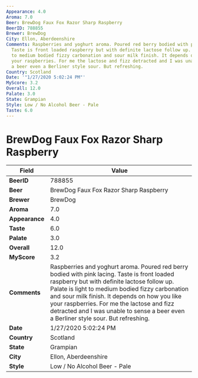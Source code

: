 ```yaml
---
Appearance: 4.0
Aroma: 7.0
Beer: BrewDog Faux Fox Razor Sharp Raspberry
BeerID: 788855
Brewer: BrewDog
City: Ellon, Aberdeenshire
Comments: Raspberries and yoghurt aroma. Poured red berry bodied with pink lacing.
  Taste is front loaded raspberry but with definite lactose follow up. Palate is light
  to medium bodied fizzy carbonation and sour milk finish. It depends on how you like
  your raspberries. For me the lactose and fizz detracted and I was unable to sense
  a beer even a Berliner style sour. But refreshing.
Country: Scotland
Date: '"1/27/2020 5:02:24 PM"'
MyScore: 3.2
Overall: 12.0
Palate: 3.0
State: Grampian
Style: Low / No Alcohol Beer - Pale
Taste: 6.0
---
```


# BrewDog Faux Fox Razor Sharp Raspberry

| Field         | Value |
|---------------|-------|
| **BeerID** | 788855 |
| **Beer** | BrewDog Faux Fox Razor Sharp Raspberry |
| **Brewer** | BrewDog |
| **Aroma** | 7.0 |
| **Appearance** | 4.0 |
| **Taste** | 6.0 |
| **Palate** | 3.0 |
| **Overall** | 12.0 |
| **MyScore** | 3.2 |
| **Comments** | Raspberries and yoghurt aroma. Poured red berry bodied with pink lacing. Taste is front loaded raspberry but with definite lactose follow up. Palate is light to medium bodied fizzy carbonation and sour milk finish. It depends on how you like your raspberries. For me the lactose and fizz detracted and I was unable to sense a beer even a Berliner style sour. But refreshing. |
| **Date** | 1/27/2020 5:02:24 PM |
| **Country** | Scotland |
| **State** | Grampian |
| **City** | Ellon, Aberdeenshire |
| **Style** | Low / No Alcohol Beer - Pale |
